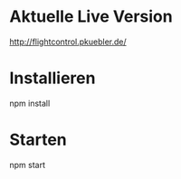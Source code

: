 # Aktuelle Live Version

http://flightcontrol.pkuebler.de/

# Installieren

npm install

# Starten

npm start
